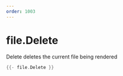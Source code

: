```yaml
---
order: 1003
---
```

<!-- Generated by tools/docgen. DO NOT EDIT. -->

# file.Delete

Delete deletes the current file being rendered

```go
{{- file.Delete }}
```

